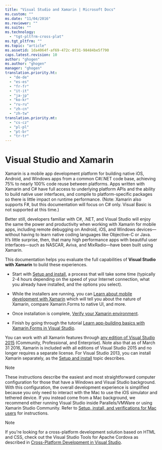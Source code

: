 ```yaml
---
title: "Visual Studio and Xamarin | Microsoft Docs"
ms.custom: ""
ms.date: "11/04/2016"
ms.reviewer: ""
ms.suite: ""
ms.technology: 
  - "tgt-pltfrm-cross-plat"
ms.tgt_pltfrm: ""
ms.topic: "article"
ms.assetid: 1da4064f-af69-472c-8f31-98484be5f790
caps.latest.revision: 10
author: "ghogen"
ms.author: "ghogen"
manager: "ghogen"
translation.priority.ht: 
  - "de-de"
  - "es-es"
  - "fr-fr"
  - "it-it"
  - "ja-jp"
  - "ko-kr"
  - "ru-ru"
  - "zh-cn"
  - "zh-tw"
translation.priority.mt: 
  - "cs-cz"
  - "pl-pl"
  - "pt-br"
  - "tr-tr"
---
```

# Visual Studio and Xamarin
Xamarin is a mobile app development platform for building native iOS, Android, and Windows apps from a common C#/.NET code base, achieving 75% to nearly 100% code reuse between platforms. Apps written with Xamarin and C# have full access to underlying platform APIs and the ability to build native user interfaces, and compile to platform-specific packages so there is little impact on runtime performance. (Note: Xamarin also supports F#, but this documentation will focus on C# only. Visual Basic is not supported at this time.)  
  
 Better still, developers familiar with C#, .NET, and Visual Studio will enjoy the same the power and productivity when working with Xamarin for mobile apps, including remote debugging on Android, iOS, and Windows devices—without having to learn native coding languages like Objective-C or Java. It’s little surprise, then, that many high performance apps with beautiful user interfaces—such as NASCAR, Aviva, and MixRadio—have been built using Xamarin.  
  
 This documentation helps you evaluate the full capabilities of **Visual Studio with Xamarin** to build these experiences.  
  
-   Start with [Setup and install](../cross-platform/setup-and-install.md), a process that will take some time (typically 2-4 hours depending on the speed of your Internet connection, what you already have installed, and the options you select).  
  
-   While the installers are running, you can [Learn about mobile development with Xamarin](../cross-platform/learn-about-mobile-development-with-xamarin.md) which will tell you about the nature of Xamarin, compare Xamarin.Forms to native UI, and more.  
  
-   Once installation is complete, [Verify your Xamarin environment](../cross-platform/verify-your-xamarin-environment.md).  
  
-   Finish by going through the tutorial [Learn app-building basics with Xamarin.Forms in Visual Studio](../cross-platform/learn-app-building-basics-with-xamarin-forms-in-visual-studio.md).  
  
 You can work with all Xamarin features through [any edition of Visual Studio 2015](https://www.visualstudio.com/vs-2015-product-editions) (Community, Professional, and Enterprise). Note also that as of March 31 2016, Xamarin is included with all editions of Visual Studio 2015 and no longer requires a separate license. For Visual Studio 2013, you can install Xamarin separately, as the [Setup and install](../cross-platform/setup-and-install.md) topic describes.  
  
> [!NOTE]
>  These instructions describe the easiest and most straightforward computer configuration for those that have a Windows and Visual Studio background. With this configuration, the overall development experience is simplified because you only need to interact with the Mac to use the iOS simulator and tethered device. If you instead come from a Mac background, we recommend either running Visual Studio inside Parallels/VMWare or using Xamarin Studio Community. Refer to [Setup, install, and verifications for Mac users](../cross-platform/setup-install-and-verifications-for-mac-users.md) for instructions.  
  
> [!NOTE]
>  If you're looking for a cross-platform development solution based on HTML and CSS, check out the Visual Studio Tools for Apache Cordova as described in [Cross-Platform Development in Visual Studio](../cross-platform/cross-platform-mobile-development-in-visual-studio.md#HTML).